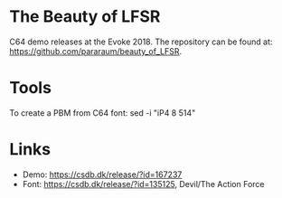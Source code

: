 # The Beauty of LFSR

C64 demo releases at the Evoke 2018. The repository can be found
at: https://github.com/pararaum/beauty_of_LFSR.

# Tools

To create a PBM from C64 font: sed -i "iP4 8 514" <file>

# Links

 * Demo: https://csdb.dk/release/?id=167237
 * Font: https://csdb.dk/release/?id=135125, Devil/The Action Force


